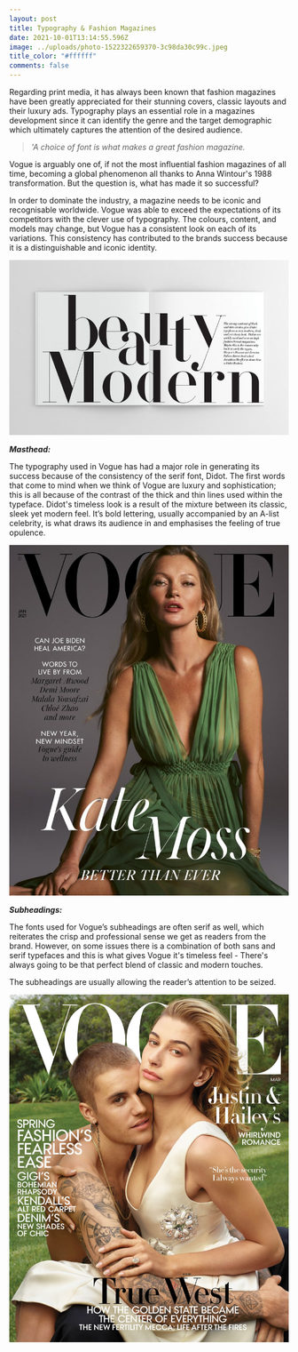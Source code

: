 ```yaml
---
layout: post
title: Typography & Fashion Magazines
date: 2021-10-01T13:14:55.596Z
image: ../uploads/photo-1522322659370-3c98da30c99c.jpeg
title_color: "#ffffff"
comments: false
---
```

Regarding print media, it has always been known that fashion magazines have been greatly appreciated for their stunning covers, classic layouts and their luxury ads. Typography plays an essential role in a magazines development since it can identify the genre and the target demographic which ultimately captures the attention of the desired audience. 

> *'A choice of font is what makes a great fashion magazine.*

Vogue is arguably one of, if not the most influential fashion magazines of all time, becoming a global phenomenon all thanks to Anna Wintour's 1988 transformation. But the question is, what has made it so successful?

In order to dominate the industry, a magazine needs to be iconic and recognisable worldwide. Vogue was able to exceed the expectations of its competitors with the clever use of typography. The colours, content, and models may change, but Vogue has a consistent look on each of its variations. This consistency has contributed to the brands success because it is a distinguishable and iconic identity.

![](../uploads/3bd0f916-htf-didot-font-family-800x500-1.jpeg)

***Masthead:*** 

The typography used in Vogue has had a major role in generating its success because of the consistency of the serif font, Didot. The first words that come to mind when we think of Vogue are luxury and sophistication; this is all because of the contrast of the thick and thin lines used within the typeface. Didot's timeless look is a result of the mixture between its classic, sleek yet modern feel. It’s bold lettering, usually accompanied by an A-list celebrity, is what draws its audience in and emphasises the feeling of true opulence.

![Kate Moss on the cover of Vogue's Jan 2021 Edition. Masthead is placed behind celebrity. Vogue is recognisable enough for readers to still identify the magazine with the brand name covered.](../uploads/1442501-800w.jpeg)

***Subheadings:***

The fonts used for Vogue’s subheadings are often serif as well, which reiterates the crisp and professional sense we get as readers from the brand. However, on some issues there is a combination of both sans and serif typefaces and this is what gives Vogue it's timeless feel - There's always going to be that perfect blend of classic and modern touches.

The subheadings are usually allowing the reader’s attention to be seized. 

![One of Vogue's top rated covers that best represented the decade was Hailey and Justin Bieber's March 2019 cover.](../uploads/justin-bieber-hailey-bieber-vogue-cover-march-2019-07.jpeg)